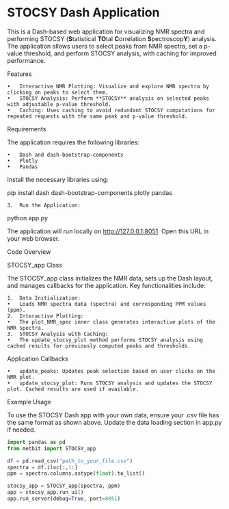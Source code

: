 # **STOCSY Dash Application**

This is a Dash-based web application for visualizing NMR spectra and performing STOCSY (**S**tatistical **TO**tal **C**orrelation **S**pectroscop**Y**) analysis. The application allows users to select peaks from NMR spectra, set a p-value threshold, and perform STOCSY analysis, with caching for improved performance.

Features

	•	Interactive NMR Plotting: Visualize and explore NMR spectra by clicking on peaks to select them.
	•	STOCSY Analysis: Perform **STOCSY** analysis on selected peaks with adjustable p-value threshold.
	•	Caching: Uses caching to avoid redundant STOCSY computations for repeated requests with the same peak and p-value threshold.

Requirements

The application requires the following libraries:

	•	Dash and dash-bootstrap-components
	•	Plotly
	•	Pandas

Install the necessary libraries using:

pip install dash dash-bootstrap-components plotly pandas


	3.	Run the Application:

python app.py

The application will run locally on http://127.0.0.1:8051. Open this URL in your web browser.

Code Overview

STOCSY_app Class

The STOCSY_app class initializes the NMR data, sets up the Dash layout, and manages callbacks for the application. Key functionalities include:

	1.	Data Initialization:
	•	Loads NMR spectra data (spectra) and corresponding PPM values (ppm).
	2.	Interactive Plotting:
	•	The plot_NMR_spec inner class generates interactive plots of the NMR spectra.
	3.	STOCSY Analysis with Caching:
	•	The update_stocsy_plot method performs STOCSY analysis using cached results for previously computed peaks and thresholds.

Application Callbacks

	•	update_peaks: Updates peak selection based on user clicks on the NMR plot.
	•	update_stocsy_plot: Runs STOCSY analysis and updates the STOCSY plot. Cached results are used if available.

Example Usage

To use the STOCSY Dash app with your own data, ensure your .csv file has the same format as shown above. Update the data loading section in app.py if needed.

```python
import pandas as pd
from metbit import STOCSY_app

df = pd.read_csv("path_to_your_file.csv")
spectra = df.iloc[:,1:]
ppm = spectra.columns.astype(float).to_list()

stocsy_app = STOCSY_app(spectra, ppm)
app = stocsy_app.run_ui()
app.run_server(debug=True, port=8051)
```
